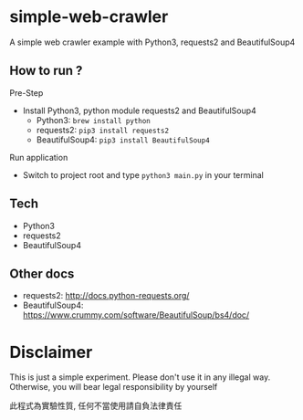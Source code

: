 # simple-web-crawler
A simple web crawler example with Python3, requests2 and BeautifulSoup4

## How to run ?
Pre-Step

  * Install Python3, python module requests2 and BeautifulSoup4
    * Python3: `brew install python`
    * requests2: `pip3 install requests2`
    * BeautifulSoup4: `pip3 install BeautifulSoup4`

Run application

  * Switch to project root and type `python3 main.py` in your terminal

## Tech
* Python3
* requests2
* BeautifulSoup4

## Other docs
* requests2: http://docs.python-requests.org/ 
* BeautifulSoup4: https://www.crummy.com/software/BeautifulSoup/bs4/doc/

# Disclaimer
This is just a simple experiment. Please don't use it in any illegal way. 
Otherwise, you will bear legal responsibility by yourself

此程式為實驗性質, 任何不當使用請自負法律責任